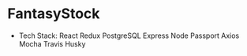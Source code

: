# FantasyStock

* Tech Stack:
React Redux PostgreSQL Express Node Passport Axios Mocha Travis Husky
